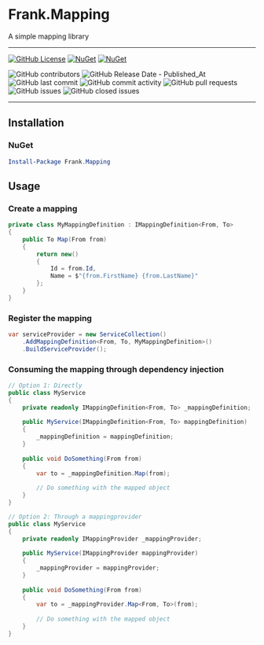 # Frank.Mapping
A simple mapping library

___
[![GitHub License](https://img.shields.io/github/license/frankhaugen/Frank.Mapping)](LICENSE)
[![NuGet](https://img.shields.io/nuget/v/Frank.Mapping.svg)](https://www.nuget.org/packages/Frank.Mapping)
[![NuGet](https://img.shields.io/nuget/dt/Frank.Mapping.svg)](https://www.nuget.org/packages/Frank.Mapping)

![GitHub contributors](https://img.shields.io/github/contributors/frankhaugen/Frank.Mapping)
![GitHub Release Date - Published_At](https://img.shields.io/github/release-date/frankhaugen/Frank.Mapping)
![GitHub last commit](https://img.shields.io/github/last-commit/frankhaugen/Frank.Mapping)
![GitHub commit activity](https://img.shields.io/github/commit-activity/m/frankhaugen/Frank.Mapping)
![GitHub pull requests](https://img.shields.io/github/issues-pr/frankhaugen/Frank.Mapping)
![GitHub issues](https://img.shields.io/github/issues/frankhaugen/Frank.Mapping)
![GitHub closed issues](https://img.shields.io/github/issues-closed/frankhaugen/Frank.Mapping)
___

## Installation

### NuGet

```powershell
Install-Package Frank.Mapping
```

## Usage

### Create a mapping

```csharp
private class MyMappingDefinition : IMappingDefinition<From, To>
{
    public To Map(From from)
    {
        return new()
        {
            Id = from.Id,
            Name = $"{from.FirstName} {from.LastName}"
        };
    }
}
```

### Register the mapping

```csharp
var serviceProvider = new ServiceCollection()
    .AddMappingDefinition<From, To, MyMappingDefinition>()
    .BuildServiceProvider();
```

### Consuming the mapping through dependency injection

```csharp
// Option 1: Directly
public class MyService
{
    private readonly IMappingDefinition<From, To> _mappingDefinition;
    
    public MyService(IMappingDefinition<From, To> mappingDefinition)
    {
        _mappingDefinition = mappingDefinition;
    }
    
    public void DoSomething(From from)
    {
        var to = _mappingDefinition.Map(from);
        
        // Do something with the mapped object
    }
}

// Option 2: Through a mappingprovider
public class MyService
{
    private readonly IMappingProvider _mappingProvider;
    
    public MyService(IMappingProvider mappingProvider)
    {
        _mappingProvider = mappingProvider;
    }
    
    public void DoSomething(From from)
    {
        var to = _mappingProvider.Map<From, To>(from);
        
        // Do something with the mapped object
    }
}
```